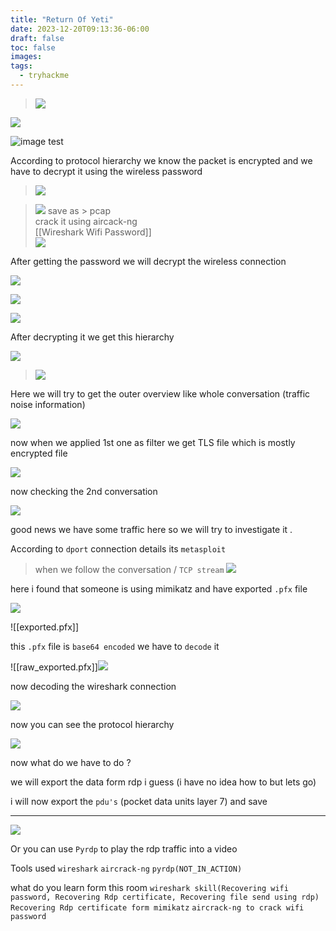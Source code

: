 ```yaml
---
title: "Return Of Yeti"
date: 2023-12-20T09:13:36-06:00
draft: false
toc: false
images:
tags:
  - tryhackme
---
```


>![](/image/20240115234206.png)

![](/image/20240115234757.png)  

  

![image test](/image/20240116002102.png)  

According to protocol hierarchy we know the packet is encrypted and we have to decrypt it using the wireless password  

  

>![](/image/20240115234817.png)

>![](/image/20240115234930.png)
>save as > pcap  
>crack it using aircack-ng  
>[[Wireshark Wifi Password]]  
>![](/image/20231206233057.png) 

  

After getting the password we will decrypt the wireless connection  

![](/image/20240116002559.png)  

![](/image/20240116002944.png)  

![](/image/20240116003113.png)  

  

After decrypting it we get this hierarchy  

![](/image/20240116003313.png)  

  

  

>![](/image/20240115235607.png)  

  

Here we will try to get the outer overview like whole conversation (traffic noise information)  

![](/image/20240116004040.png)  

now when we applied 1st one as filter we get TLS file which is mostly encrypted file  

![](/image/20240116022028.png)  

  

now checking the 2nd conversation  

![](/image/20240116022525.png)  

good news we have some traffic here so we will try to investigate it .  

According to `dport` connection details its `metasploit`  

  

>when we follow the conversation / `TCP stream` ![](/image/20240116022950.png)

  

here i found that someone is using mimikatz and have exported `.pfx` file  

![](/image/20240116023430.png)  

  

![[exported.pfx]]  

  

this `.pfx` file is `base64 encoded` we have to `decode` it  

![[raw_exported.pfx]]![](/image/20240116024020.png)

  

now decoding the wireshark connection  

![](/image/20240116031350.png)

now you can see the protocol hierarchy  

![](/image/20240116031518.png)  

  

now what do we have to do ?  

we will export the data form rdp i guess (i have no idea how to but lets go)  

  

i will now export the `pdu's` (pocket data units layer 7) and save


----------------
![](/image/20240116121830.png)

Or you can use `Pyrdp` to play the rdp traffic into a video 


Tools used `wireshark` `aircrack-ng` `pyrdp(NOT_IN_ACTION)`

what do you learn form this room `wireshark skill(Recovering wifi password, Recovering Rdp certificate, Recovering file send using rdp)` `Recovering Rdp certificate form mimikatz` `aircrack-ng to crack wifi password` 
